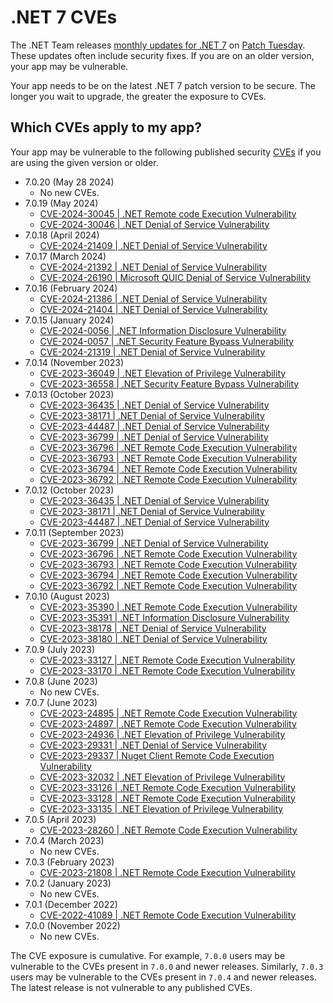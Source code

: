# .NET 7 CVEs

The .NET Team releases [monthly updates for .NET 7](https://github.com/dotnet/announcements/labels/.NET%207.0) on [Patch Tuesday](https://en.wikipedia.org/wiki/Patch_Tuesday). These updates often include security fixes. If you are on an older version, your app may be vulnerable.

Your app needs to be on the latest .NET 7 patch version to be secure. The longer you wait to upgrade, the greater the exposure to CVEs.

## Which CVEs apply to my app?

Your app may be vulnerable to the following published security [CVEs](https://www.cve.org/) if you are using the given version or older.

- 7.0.20 (May 28 2024)
  - No new CVEs.
- 7.0.19 (May 2024)
  - [CVE-2024-30045 | .NET Remote code Execution Vulnerability](https://github.com/dotnet/announcements/issues/307)
  - [CVE-2024-30046 | .NET Denial of Service Vulnerability](https://github.com/dotnet/announcements/issues/308)
- 7.0.18 (April 2024)
  - [CVE-2024-21409 | .NET Denial of Service Vulnerability](https://github.com/dotnet/announcements/issues/303)
- 7.0.17 (March 2024)
  - [CVE-2024-21392 | .NET Denial of Service Vulnerability](https://github.com/dotnet/announcements/issues/299)
  - [CVE-2024-26190 | Microsoft QUIC Denial of Service Vulnerability](https://github.com/dotnet/announcements/issues/300)
- 7.0.16 (February 2024)
  - [CVE-2024-21386 | .NET Denial of Service Vulnerability](https://github.com/dotnet/announcements/issues/295)
  - [CVE-2024-21404 | .NET Denial of Service Vulnerability](https://github.com/dotnet/announcements/issues/296)
- 7.0.15 (January 2024)
  - [CVE-2024-0056 | .NET Information Disclosure Vulnerability](https://github.com/dotnet/announcements/issues/292)
  - [CVE-2024-0057 | .NET Security Feature Bypass Vulnerability](https://github.com/dotnet/announcements/issues/291)
  - [CVE-2024-21319 | .NET Denial of Service Vulnerability](https://github.com/dotnet/announcements/issues/290)
- 7.0.14 (November 2023)
  - [CVE-2023-36049 | .NET Elevation of Privilege Vulnerability](https://github.com/dotnet/announcements/issues/287)
  - [CVE-2023-36558 | .NET Security Feature Bypass Vulnerability](https://github.com/dotnet/announcements/issues/288)
- 7.0.13 (October 2023)
  - [CVE-2023-36435 | .NET Denial of Service Vulnerability](https://github.com/dotnet/announcements/issues/281)
  - [CVE-2023-38171 | .NET Denial of Service Vulnerability](https://github.com/dotnet/announcements/issues/280)
  - [CVE-2023-44487 | .NET Denial of Service Vulnerability](https://github.com/dotnet/announcements/issues/282)
  - [CVE-2023-36799 | .NET Denial of Service Vulnerability](https://github.com/dotnet/announcements/issues/275)
  - [CVE-2023-36796 | .NET Remote Code Execution Vulnerability](https://github.com/dotnet/announcements/issues/274)
  - [CVE-2023-36793 | .NET Remote Code Execution Vulnerability](https://github.com/dotnet/announcements/issues/273)
  - [CVE-2023-36794 | .NET Remote Code Execution Vulnerability](https://github.com/dotnet/announcements/issues/272)
  - [CVE-2023-36792 | .NET Remote Code Execution Vulnerability](https://github.com/dotnet/announcements/issues/271)
- 7.0.12 (October 2023)
  - [CVE-2023-36435 | .NET Denial of Service Vulnerability](https://github.com/dotnet/announcements/issues/281)
  - [CVE-2023-38171 | .NET Denial of Service Vulnerability](https://github.com/dotnet/announcements/issues/280)
  - [CVE-2023-44487 | .NET Denial of Service Vulnerability](https://github.com/dotnet/announcements/issues/277)
- 7.0.11 (September 2023)
  - [CVE-2023-36799 | .NET Denial of Service Vulnerability](https://github.com/dotnet/announcements/issues/275)
  - [CVE-2023-36796 | .NET Remote Code Execution Vulnerability](https://github.com/dotnet/announcements/issues/274)
  - [CVE-2023-36793 | .NET Remote Code Execution Vulnerability](https://github.com/dotnet/announcements/issues/273)
  - [CVE-2023-36794 | .NET Remote Code Execution Vulnerability](https://github.com/dotnet/announcements/issues/272)
  - [CVE-2023-36792 | .NET Remote Code Execution Vulnerability](https://github.com/dotnet/announcements/issues/271)
- 7.0.10 (August 2023)
  - [CVE-2023-35390 | .NET Remote Code Execution Vulnerability](https://github.com/dotnet/announcements/issues/266)
  - [CVE-2023-35391 | .NET Information Disclosure Vulnerability](https://github.com/dotnet/announcements/issues/267)
  - [CVE-2023-38178 | .NET Denial of Service Vulnerability](https://github.com/dotnet/announcements/issues/268)
  - [CVE-2023-38180 | .NET Denial of Service Vulnerability](https://github.com/dotnet/announcements/issues/269)
- 7.0.9 (July 2023)
  - [CVE-2023-33127 | .NET Remote Code Execution Vulnerability](https://github.com/dotnet/announcements/issues/263)
  - [CVE-2023-33170 | .NET Remote Code Execution Vulnerability](https://github.com/dotnet/announcements/issues/264)
- 7.0.8 (June 2023)
  - No new CVEs.
- 7.0.7 (June 2023)
  - [CVE-2023-24895 | .NET Remote Code Execution Vulnerability](https://github.com/dotnet/announcements/issues/261)
  - [CVE-2023-24897 | .NET Remote Code Execution Vulnerability](https://github.com/dotnet/announcements/issues/260)
  - [CVE-2023-24936 | .NET Elevation of Privilege Vulnerability](https://github.com/dotnet/announcements/issues/259)
  - [CVE-2023-29331 | .NET Denial of Service Vulnerability](https://github.com/dotnet/announcements/issues/257)
  - [CVE-2023-29337 | Nuget Client Remote Code Execution Vulnerability](https://github.com/dotnet/announcements/issues/256)
  - [CVE-2023-32032 | .NET Elevation of Privilege Vulnerability](https://github.com/dotnet/announcements/issues/255)
  - [CVE-2023-33126 | .NET Remote Code Execution Vulnerability](https://github.com/dotnet/announcements/issues/254)
  - [CVE-2023-33128 | .NET Remote Code Execution Vulnerability](https://github.com/dotnet/announcements/issues/253)
  - [CVE-2023-33135 | .NET Elevation of Privilege Vulnerability](https://github.com/dotnet/announcements/issues/252)
- 7.0.5 (April 2023)
  - [CVE-2023-28260 | .NET Remote Code Execution Vulnerability](https://github.com/dotnet/announcements/issues/250)
- 7.0.4 (March 2023)
  - No new CVEs.
- 7.0.3 (February 2023)
  - [CVE-2023-21808 | .NET Remote Code Execution Vulnerability](https://github.com/dotnet/announcements/issues/247)
- 7.0.2 (January 2023)
  - No new CVEs.
- 7.0.1 (December 2022)
  - [CVE-2022-41089 | .NET Remote Code Execution Vulnerability](https://github.com/dotnet/announcements/issues/242)
- 7.0.0 (November 2022)
  - No new CVEs.

The CVE exposure is cumulative. For example, `7.0.0` users may be vulnerable to the CVEs present in `7.0.0` and newer releases. Similarly, `7.0.3` users may be vulnerable to the CVEs present in `7.0.4` and newer releases. The latest release is not vulnerable to any published CVEs.
